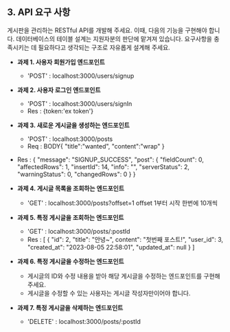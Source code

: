 <br></br>

## 3. API 요구 사항

게시판을 관리하는 RESTful API를 개발해 주세요. 이때, 다음의 기능을 구현해야 합니다. 데이터베이스의 테이블 설계는 지원자분의 판단에 맡겨져 있습니다. 요구사항을 충족시키는 데 필요하다고 생각되는 구조로 자유롭게 설계해 주세요.

- **과제 1. 사용자 회원가입 엔드포인트**

  - 'POST' : localhost:3000/users/signup

- **과제 2. 사용자 로그인 엔드포인트**

  - 'POST' : localhost:3000/users/signIn
  - Res : {token:'ex token'}

- **과제 3. 새로운 게시글을 생성하는 엔드포인트**

  - 'POST' : localhost:3000/posts
  - Req : BODY{
    "title":"wanted",
    "content":"wrap"
    }

- Res : {
  "message": "SIGNUP_SUCCESS",
  "post": {
  "fieldCount": 0,
  "affectedRows": 1,
  "insertId": 14,
  "info": "",
  "serverStatus": 2,
  "warningStatus": 0,
  "changedRows": 0
  }
  }

- **과제 4. 게시글 목록을 조회하는 엔드포인트**

  - 'GET' : localhost:3000/posts?offset=1
    offset 1부터 시작 한번에 10개씩

- **과제 5. 특정 게시글을 조회하는 엔드포인트**

  - 'GET' : localhost:3000/posts/:postId
  - Res :
    [
    {
    "id": 2,
    "title": "안녕~",
    content": "첫번째 포스트!",
    "user_id": 3,
    "created_at": "2023-08-05 22:58:01",
    "updated_at": null
    }
    ]

- **과제 6. 특정 게시글을 수정하는 엔드포인트**

  - 게시글의 ID와 수정 내용을 받아 해당 게시글을 수정하는 엔드포인트를 구현해 주세요.
  - 게시글을 수정할 수 있는 사용자는 게시글 작성자만이어야 합니다.

- **과제 7. 특정 게시글을 삭제하는 엔드포인트**
  - 'DELETE' : localhost:3000/posts/:postId
